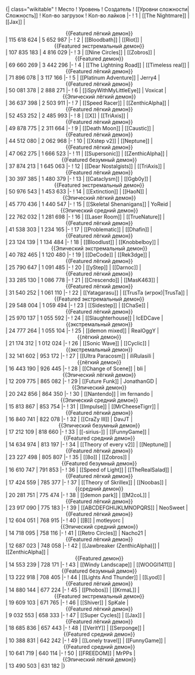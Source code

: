 {| class="wikitable"
! Место
! Уровень
! Создатель
! [[Уровни сложности|Сложность]]
! Кол-во загрузок
! Кол-во лайков
|-
! 1
| [[The Nightmare]]
| [[Jax]]
| <center>{{Featured лёгкий демон}}</center>
| 115 618 624
| 5 652 987
|-
! 2
| [[Bloodbath]]
| [[Riot]]
| <center>{{Featured экстремальный демон}}</center>
| 107 835 183
| 4 816 029
|-
! 3
| [[Nine Circles]]
| [[Zobros]]
| <center>{{Featured демон}}</center>
| 69 660 269
| 3 442 296
|-
! 4
| [[The Lightning Road]]
| [[Timeless real]]
| <center>{{Featured лёгкий демон}}</center>
| 71 896 078
| 3 117 166
|-
! 5
| [[Platinum Adventure]]
| Jerry4
| <center>{{Featured лёгкий демон}}</center>
| 50 081 378
| 2 888 271
|-
! 6
| [[iSpyWithMyLittleEye]]
| Voxicat
| <center>{{Эпический лёгкий демон}}</center>
| 36 637 398
| 2 503 911
|-
! 7
| [[Speed Racer]]
| [[ZenthicAlpha]]
| <center>{{Featured лёгкий демон}}</center>
| 52 453 252
| 2 485 993
|-
! 8
| [[X]]
| [[TriAxis]]
| <center>{{Featured лёгкий демон}}</center>
| 49 878 775
| 2 311 664
|-
! 9
| [[Death Moon]]
| [[Caustic]]
| <center>{{Featured лёгкий демон}}</center>
| 44 512 080
| 2 062 968
|-
! 10
| [[Xstep v2]]
| [[Neptune]]
| <center>{{Featured лёгкий демон}}</center>
| 47 062 275
| 1 666 523
|-
! 11
| [[Supersonic]]
| [[ZenthicAlpha]]
| <center>{{Featured безумный демон}}</center>
| 37 874 213
| 1 645 063
|-
! 12
| [[Dear Nostalgists]]
| [[TriAxis]]
| <center>{{Featured лёгкий демон}}</center>
| 30 397 385
| 1 480 379
|-
! 13
| [[Cataclysm]]
| [[Ggb0y]]
| <center>{{Featured экстремальный демон}}</center>
| 50 976 543
| 1 453 633
|-
! 14
| [[Extinction]]
| [[HaoN]]
| <center>{{Эпический лёгкий демон}}</center>
| 45 770 436
| 1 440 547
|-
! 15
| [[Skeletal Shenanigans]]
| YoReid
| <center>{{Эпический средний демон}}</center>
| 22 762 032
| 1 281 698
|-
! 16
| [[Laser Room]]
| [[TrueNature]]
| <center>{{Featured лёгкий демон}}</center>
| 41 538 303
| 1 234 165
|-
! 17
| [[Problematic]]
| [[Dhafin]]
| <center>{{Featured лёгкий демон}}</center>
| 23 124 139
| 1 134 484
|-
! 18
| [[Bloodlust]]
| [[Knobbelboy]]
| <center>{{Эпический экстремальный демон}}</center>
| 40 782 465
| 1 120 480
|-
! 19
| [[DeCode]]
| [[Rek3dge]]
| <center>{{Featured лёгкий демон}}</center>
| 25 790 647
| 1 091 485
|-
! 20
| [[yStep]]
| [[Darnoc]]
| <center>{{Featured лёгкий демон}}</center>
| 33 285 130
| 1 086 778
|-
! 21
| [[Crescendo]]
| [[MasK463]]
| <center>{{Featured лёгкий демон}}</center>
| 31 540 252
| 1 061 110
|-
! 22
| [[Yatagarasu]]
| [[TrusTa (игрок)|TrusTa]]
| <center>{{Featured экстремальный демон}}</center>
| 29 548 004
| 1 059 494
|-
! 23
| [[Sidestep]]
| [[ChaSe]]
| <center>{{Featured лёгкий демон}}</center>
| 25 970 137
| 1 055 592
|-
! 24
| [[Slaughterhouse]]
| IcEDCave
| <center>{{экстремальный демон}}</center>
| 24 777 264
| 1 055 104
|-
! 25
| [[demon mixed]]
| RealOggY
| <center>{{лёгкий демон}}</center>
| 21 174 312
| 1 012 024
|-
! 26
| [[Sonic Wave]]
| [[Cyclic]]
| <center>{{экстремальный демон}}</center>
| 32 141 602
| 953 172
|-
! 27
| [[Ultra Paracosm]]
| iIiRulasiIi
| <center>{{лёгкий демон}}</center>
| 16 443 190
| 926 445
|-
! 28
| [[Change of Scene]]
| bli
| <center>{{Эпический лёгкий демон}}</center>
| 12 209 775
| 865 082
|-
! 29
| [[Future Funk]]
| JonathanGD
| <center>{{Эпический демон}}</center>
| 20 242 856
| 864 350
|-
! 30
| [[Nantendo]]
| im fernando
| <center>{{Эпический средний демон}}</center>
| 15 813 867
| 853 754
|-
! 31
| [[Impulse]]
| [[MrCheeseTigrr]]
| <center>{{Featured лёгкий демон}}</center>
| 16 840 741
| 822 078
|-
! 32
| [[CraZy III]]
| DavJT
| <center>{{Эпический безумный демон}}</center>
| 17 212 109
| 818 660
|-
! 33
| [[-sirius-]]
| [[FunnyGame]]
| <center>{{Featured средний демон}}</center>
| 14 634 974
| 813 197
|-
! 34
| [[Theory of every v2]]
| [[Neptune]]
| <center>{{Featured лёгкий демон}}</center>
| 23 227 498
| 805 807
|-
! 35
| [[8o]]
| [[Zobros]]
| <center>{{Featured безумный демон}}</center>
| 16 610 747
| 791 853
|-
! 36
| [[Speed of Light]]
| [[TheRealSalad]]
| <center>{{Featured лёгкий демон}}</center>
| 17 424 559
| 785 377
|-
! 37
| [[Theory of Skrillex]]
| [[Noobas]]
| <center>{{средний демон}}</center>
| 20 281 751
| 775 474
|-
! 38
| [[demon park]]
| [[M2coL]]
| <center>{{Featured лёгкий демон}}</center>
| 23 917 090
| 775 183
|-
! 39
| [[ABCDEFGHIJKLMNOPQRS]]
| NeoSweet
| <center>{{Featured лёгкий демон}}</center>
| 12 604 051
| 768 915
|-
! 40
| [[B]]
| motleyorc
| <center>{{Эпический средний демон}}</center>
| 14 718 095
| 758 116
|-
! 41
| [[Retro Circles]]
| Nacho21
| <center>{{Featured лёгкий демон}}</center>
| 12 687 023
| 748 058
|-
! 42
| [[Jawbreaker (ZenthicAlpha)]]
| [[ZenthicAlpha]]
| <center>{{Featured демон}}</center>
| 14 553 239
| 728 171
|-
! 43
| [[Windy Landscape]]
| [[WOOGI1411]]
| <center>{{Featured безумный демон}}</center>
| 13 222 918
| 708 405
|-
! 44
| [[Lights And Thunder]]
| [[Lyod]]
| <center>{{Featured лёгкий демон}}</center>
| 14 880 144
| 677 224
|-
! 45
| [[Phobos]]
| [[KrmaL]]
| <center>{{Featured экстремальный демон}}</center>
| 19 609 103
| 671 765
|-
! 46
| [[Shiver]]
| SpKale
| <center>{{Featured лёгкий демон}}</center>
| 9 032 553
| 658 333
|-
! 47
| [[Super Cycles]]
| [[Jax]]
| <center>{{Featured лёгкий демон}}</center>
| 18 685 836
| 657 443
|-
! 48
| [[VeritY]]
| [[Serponge]]
| <center>{{Featured средний демон}}</center>
| 10 388 831
| 642 242
|-
! 49
| [[Lonely travel]]
| [[FunnyGame]]
| <center>{{Featured средний демон}}</center>
| 10 641 719
| 640 114
|-
! 50
| [[FREEDOM]]
| MrPPs
| <center>{{Эпический лёгкий демон}}</center>
| 13 490 503
| 631 182
|}